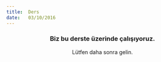 ```yaml
---
title:  Ders
date:   03/10/2016
---
```


### <center>Biz bu derste üzerinde çalışıyoruz.</center>
<center>Lütfen daha sonra gelin.</center>